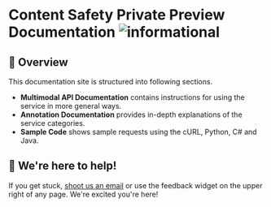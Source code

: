 

#  Content Safety Private Preview Documentation  ![informational](https://shields.io/badge/-PrivatePreview-PrivatePreview) 


##  📒 Overview 

This documentation site is structured into following sections.

- **Multimodal API Documentation** contains instructions for using the service in more general ways.
- **Annotation Documentation** provides in-depth explanations of the service categories.
- **Sample Code** shows sample requests using the cURL, Python, C# and Java.

##  💬 We're here to help!

If you get stuck, [shoot us an email](mailto:acm-team@microsoft.com) or use the feedback widget on the upper right of any page.
We're excited you're here! 
